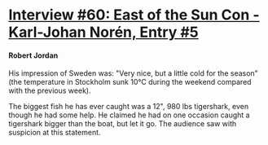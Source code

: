 # [Interview #60: East of the Sun Con - Karl-Johan Norén, Entry #5](https://www.theoryland.com/intvmain.php?i=60#5)

#### Robert Jordan

His impression of Sweden was: "Very nice, but a little cold for the season" (the temperature in Stockholm sunk 10°C during the weekend compared with the previous week).

The biggest fish he has ever caught was a 12", 980 lbs tigershark, even though he had some help. He claimed he had on one occasion caught a tigershark bigger than the boat, but let it go. The audience saw with suspicion at this statement.


